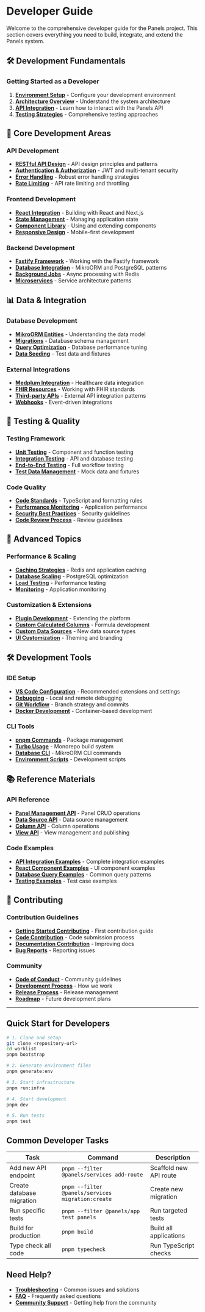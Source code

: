 # Developer Guide

Welcome to the comprehensive developer guide for the Panels project. This section covers everything you need to build, integrate, and extend the Panels system.

## 🛠️ Development Fundamentals

### Getting Started as a Developer

1. **[Environment Setup](../../getting-started/environment-setup.md)** - Configure your development environment
2. **[Architecture Overview](./architecture.md)** - Understand the system architecture
3. **[API Integration](./api-integration/)** - Learn how to interact with the Panels API
4. **[Testing Strategies](./testing/)** - Comprehensive testing approaches

## 🔧 Core Development Areas

### API Development
- **[RESTful API Design](./api-integration/rest-api.md)** - API design principles and patterns
- **[Authentication & Authorization](./api-integration/auth.md)** - JWT and multi-tenant security
- **[Error Handling](./api-integration/error-handling.md)** - Robust error handling strategies
- **[Rate Limiting](./api-integration/rate-limiting.md)** - API rate limiting and throttling

### Frontend Development
- **[React Integration](./frontend/react-integration.md)** - Building with React and Next.js
- **[State Management](./frontend/state-management.md)** - Managing application state
- **[Component Library](./frontend/components.md)** - Using and extending components
- **[Responsive Design](./frontend/responsive-design.md)** - Mobile-first development

### Backend Development
- **[Fastify Framework](./backend/fastify.md)** - Working with the Fastify framework
- **[Database Integration](./backend/database.md)** - MikroORM and PostgreSQL patterns
- **[Background Jobs](./backend/background-jobs.md)** - Async processing with Redis
- **[Microservices](./backend/microservices.md)** - Service architecture patterns

## 📊 Data & Integration

### Database Development
- **[MikroORM Entities](../reference/database/entities.md)** - Understanding the data model
- **[Migrations](../reference/database/migrations.md)** - Database schema management
- **[Query Optimization](./database/performance.md)** - Database performance tuning
- **[Data Seeding](./database/seeding.md)** - Test data and fixtures

### External Integrations
- **[Medplum Integration](./integrations/medplum.md)** - Healthcare data integration
- **[FHIR Resources](./integrations/fhir.md)** - Working with FHIR standards
- **[Third-party APIs](./integrations/third-party.md)** - External API integration patterns
- **[Webhooks](./integrations/webhooks.md)** - Event-driven integrations

## 🧪 Testing & Quality

### Testing Framework
- **[Unit Testing](./testing/unit-tests.md)** - Component and function testing
- **[Integration Testing](./testing/integration-tests.md)** - API and database testing
- **[End-to-End Testing](./testing/e2e-tests.md)** - Full workflow testing
- **[Test Data Management](./testing/test-data.md)** - Mock data and fixtures

### Code Quality
- **[Code Standards](./quality/code-standards.md)** - TypeScript and formatting rules
- **[Performance Monitoring](./quality/performance.md)** - Application performance
- **[Security Best Practices](./quality/security.md)** - Security guidelines
- **[Code Review Process](./quality/code-review.md)** - Review guidelines

## 🚀 Advanced Topics

### Performance & Scaling
- **[Caching Strategies](./advanced/caching.md)** - Redis and application caching
- **[Database Scaling](./advanced/database-scaling.md)** - PostgreSQL optimization
- **[Load Testing](./advanced/load-testing.md)** - Performance testing
- **[Monitoring](./advanced/monitoring.md)** - Application monitoring

### Customization & Extensions
- **[Plugin Development](./advanced/plugins.md)** - Extending the platform
- **[Custom Calculated Columns](./advanced/calculated-columns.md)** - Formula development
- **[Custom Data Sources](./advanced/data-sources.md)** - New data source types
- **[UI Customization](./advanced/ui-customization.md)** - Theming and branding

## 🛠️ Development Tools

### IDE Setup
- **[VS Code Configuration](./tools/vscode.md)** - Recommended extensions and settings
- **[Debugging](./tools/debugging.md)** - Local and remote debugging
- **[Git Workflow](./tools/git-workflow.md)** - Branch strategy and commits
- **[Docker Development](./tools/docker.md)** - Container-based development

### CLI Tools
- **[pnpm Commands](./tools/pnpm-commands.md)** - Package management
- **[Turbo Usage](./tools/turbo.md)** - Monorepo build system
- **[Database CLI](./tools/database-cli.md)** - MikroORM CLI commands
- **[Environment Scripts](./tools/env-scripts.md)** - Development scripts

## 📚 Reference Materials

### API Reference
- **[Panel Management API](../reference/api/panels.md)** - Panel CRUD operations
- **[Data Source API](../reference/api/data-sources.md)** - Data source management
- **[Column API](../reference/api/columns.md)** - Column operations
- **[View API](../reference/api/views.md)** - View management and publishing

### Code Examples
- **[API Integration Examples](../examples/api-integration/)** - Complete integration examples
- **[React Component Examples](../examples/react-components/)** - UI component examples
- **[Database Query Examples](../examples/database-queries/)** - Common query patterns
- **[Testing Examples](../examples/testing/)** - Test case examples

## 🤝 Contributing

### Contribution Guidelines
- **[Getting Started Contributing](./contributing/getting-started.md)** - First contribution guide
- **[Code Contribution](./contributing/code.md)** - Code submission process
- **[Documentation Contribution](./contributing/documentation.md)** - Improving docs
- **[Bug Reports](./contributing/bug-reports.md)** - Reporting issues

### Community
- **[Code of Conduct](./contributing/code-of-conduct.md)** - Community guidelines
- **[Development Process](./contributing/development-process.md)** - How we work
- **[Release Process](./contributing/releases.md)** - Release management
- **[Roadmap](./contributing/roadmap.md)** - Future development plans

---

## Quick Start for Developers

```bash
# 1. Clone and setup
git clone <repository-url>
cd worklist
pnpm bootstrap

# 2. Generate environment files
pnpm generate:env

# 3. Start infrastructure
pnpm run:infra

# 4. Start development
pnpm dev

# 5. Run tests
pnpm test
```

## Common Developer Tasks

| Task | Command | Description |
|------|---------|-------------|
| Add new API endpoint | `pnpm --filter @panels/services add-route` | Scaffold new API route |
| Create database migration | `pnpm --filter @panels/services migration:create` | Create new migration |
| Run specific tests | `pnpm --filter @panels/app test panels` | Run targeted tests |
| Build for production | `pnpm build` | Build all applications |
| Type check all code | `pnpm typecheck` | Run TypeScript checks |

## Need Help?

- **[Troubleshooting](./troubleshooting/)** - Common issues and solutions
- **[FAQ](./faq.md)** - Frequently asked questions
- **[Community Support](./support.md)** - Getting help from the community 